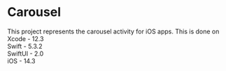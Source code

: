 # Carousel
This project represents the carousel activity for iOS apps.
This is done on<br/> Xcode - 12.3<br/>
             Swift - 5.3.2<br/>
             SwiftUI - 2.0<br/>
             iOS - 14.3<br/>
